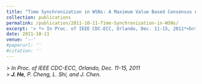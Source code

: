 ```yaml
---
title: "Time Synchronization in WSNs: A Maximum Value Based Consensus Approach"
collection: publications
permalink: /publication/2011-10-11-Time-Synchronization-in-WSNs/
excerpt: '> *> In Proc. of IEEE CDC-ECC, Orlando, Dec. 11-15, 2011*<br>> ***J. He**, P. Cheng, L. Shi, and J. Chen*.'
date: 2011-10-11
venue: '--'
#paperurl: ''
#citation: ''
---
```

*> In Proc. of IEEE CDC-ECC, Orlando, Dec. 11-15, 2011*  
*> **J. He**, P. Cheng, L. Shi, and J. Chen*.